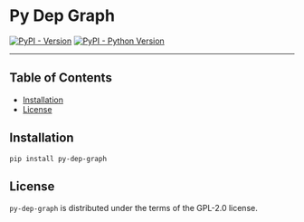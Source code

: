 # Py Dep Graph

[![PyPI - Version](https://img.shields.io/pypi/v/py-dep-graph.svg)](https://pypi.org/project/py-dep-graph)
[![PyPI - Python Version](https://img.shields.io/pypi/pyversions/py-dep-graph.svg)](https://pypi.org/project/py-dep-graph)

-----

## Table of Contents

- [Installation](#installation)
- [License](#license)

## Installation

```console
pip install py-dep-graph
```

## License

`py-dep-graph` is distributed under the terms of the GPL-2.0 license.